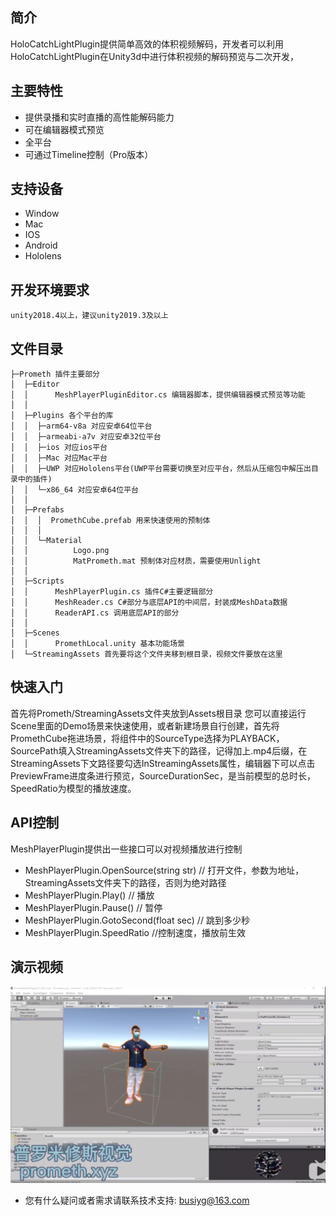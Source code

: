## 简介
  HoloCatchLightPlugin提供简单高效的体积视频解码，开发者可以利用HoloCatchLightPlugin在Unity3d中进行体积视频的解码预览与二次开发，

## 主要特性

* 提供录播和实时直播的高性能解码能力
* 可在编辑器模式预览
* 全平台
* 可通过Timeline控制（Pro版本）

## 支持设备

* Window
* Mac
* IOS
* Android
* Hololens

## 开发环境要求
    unity2018.4以上，建议unity2019.3及以上

## 文件目录
    ├─Prometh 插件主要部分
    │  ├─Editor
    │  │      MeshPlayerPluginEditor.cs 编辑器脚本，提供编辑器模式预览等功能
    │  │
    │  ├─Plugins 各个平台的库
    │  │  ├─arm64-v8a 对应安卓64位平台
    │  │  ├─armeabi-a7v 对应安卓32位平台
    │  │  ├─ios 对应ios平台
    │  │  ├─Mac 对应Mac平台
    │  │  ├─UWP 对应Hololens平台(UWP平台需要切换至对应平台，然后从压缩包中解压出目录中的插件)
    │  │  └─x86_64 对应安卓64位平台
    │  │
    │  ├─Prefabs
    │  │  │  PromethCube.prefab 用来快速使用的预制体
    │  │  │
    │  │  └─Material
    │  │          Logo.png
    │  │          MatPrometh.mat 预制体对应材质，需要使用Unlight
    │  │
    │  ├─Scripts
    │  │      MeshPlayerPlugin.cs 插件C#主要逻辑部分
    │  │      MeshReader.cs C#部分与底层API的中间层，封装成MeshData数据
    │  │      ReaderAPI.cs 调用底层API的部分
    │  │
    │  ├─Scenes
    │  │      PromethLocal.unity 基本功能场景
    │  └─StreamingAssets 首先要将这个文件夹移到根目录，视频文件要放在这里


## 快速入门
首先将Prometh/StreamingAssets文件夹放到Assets根目录
您可以直接运行Scene里面的Demo场景来快速使用，或者新建场景自行创建，首先将PromethCube拖进场景，将组件中的SourceType选择为PLAYBACK，SourcePath填入StreamingAssets文件夹下的路径，记得加上.mp4后缀，在StreamingAssets下文路径要勾选InStreamingAssets属性，编辑器下可以点击PreviewFrame进度条进行预览，SourceDurationSec，是当前模型的总时长，SpeedRatio为模型的播放速度。

## API控制
MeshPlayerPlugin提供出一些接口可以对视频播放进行控制
* MeshPlayerPlugin.OpenSource(string str)  // 打开文件，参数为地址，StreamingAssets文件夹下的路径，否则为绝对路径
* MeshPlayerPlugin.Play()  // 播放
* MeshPlayerPlugin.Pause()  // 暂停
* MeshPlayerPlugin.GotoSecond(float sec)  // 跳到多少秒
* MeshPlayerPlugin.SpeedRatio //控制速度，播放前生效

## 演示视频
[![Unity3D Demo Video](imgs/07.png)](https://www.bilibili.com/video/BV1Dt4y1C7Qs)

* 您有什么疑问或者需求请联系技术支持: busiyg@163.com
